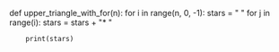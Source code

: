 
def upper_triangle_with_for(n):
    for i in range(n, 0, -1):
        stars = " "
        for j in range(i):
            stars = stars +  "* "
    
        print(stars)
